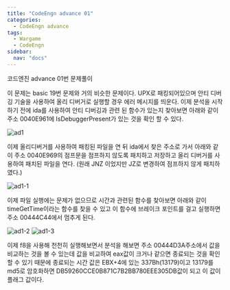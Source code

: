```yaml
---
title: "CodeEngn advance 01"
categories:
  - CodeEngn advance
tags:
  - Wargame
  - CodeEngn
sidebar:
  nav: "docs"
---
```


코드엔진 advance 01번 문제풀이

이 문제는 basic 19번 문제와 거의 비슷한 문제이다. UPX로 패킹되어있으며 안티 디버깅 기술을 사용하여 올리 디버거로 실행할 경우 에러 메시지를 띄운다. 이제 분석을 시작하기 전에 ida를 사용하여 안티 디버깅과 관련 된 함수가 있는지 찾아보면 아래와 같이 주소 0040E961에 IsDebuggerPresent가 있는 것을 확인 할 수 있다.

![ad1](https://user-images.githubusercontent.com/91646923/135476361-ade7ebf2-e09e-4496-b499-6d56ce3ff080.JPG)

이제 올리디버거를 사용하여 패킹된 파일을 연 뒤 ida에서 찾은 주소로 가서 아래와 같이 주소 0040E969의 점프문을 점프하지 않도록 패치하고 저장하고 올리 디버거를 사용하여 패치된 파일을 연다. (원래 JNZ 이었지만 JZ로 변경하여 점프하지 않게 패치하였다.)

![ad1-1](https://user-images.githubusercontent.com/91646923/135476373-fd2076f3-1177-4085-a82e-64ebc3d1779c.JPG)

이제 파일 실행에는 문제가 없으므로 시간과 관련된 함수를 찾아보면 아래와 같이 timeGetTime이라는 함수를 찾을 수 있고 이 함수에 브레이크 포인트를 걸고 실행하면 주소 00444C44에서 멈추게 된다.

![ad1-2](https://user-images.githubusercontent.com/91646923/135476380-dff9d40b-64d3-42ec-9dda-a9991d216e33.JPG)
![ad1-3](https://user-images.githubusercontent.com/91646923/135476386-9e890916-fdea-4e2e-80df-0f94e6e2ce66.JPG)

이제 f8을 사용해 천천히 실행해보면서 분석을 해보면 주소 00444D3A주소에서 값을 비교하는 것을 볼 수 있는데 값을 비교하여 eax값이 크거나 같으면 종료되는 것을 확인할 수 있기 때문에 종료되는 시간 값은 EBX+4에 있는 337Bh(13179)이고 13179를 md5로 암호화하면 DB59260CCE0B871C7B2BB780EEE305DB값이 되고 이 값이 플래그 값이다.

